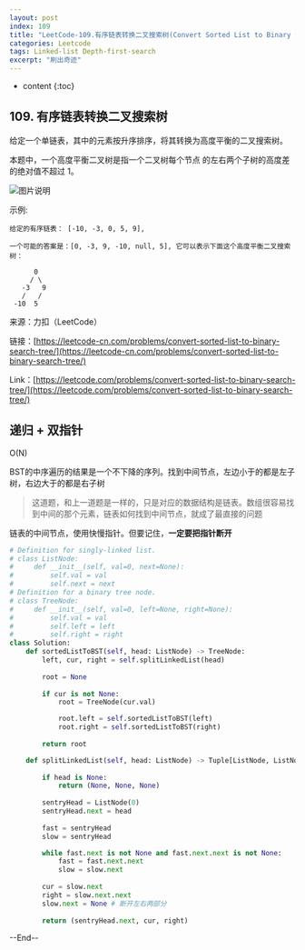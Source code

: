 ```yaml
---
layout: post
index: 109
title: "LeetCode-109.有序链表转换二叉搜索树(Convert Sorted List to Binary Search Tree)"
categories: Leetcode
tags: Linked-list Depth-first-search
excerpt: "刷出奇迹"
---
```


* content
{:toc}

## 109. 有序链表转换二叉搜索树

给定一个单链表，其中的元素按升序排序，将其转换为高度平衡的二叉搜索树。

本题中，一个高度平衡二叉树是指一个二叉树每个节点 的左右两个子树的高度差的绝对值不超过 1。

![图片说明](https://geemaple.github.io/images/leetcode-algorithm-109.jpg)

示例:

```
给定的有序链表： [-10, -3, 0, 5, 9],

一个可能的答案是：[0, -3, 9, -10, null, 5], 它可以表示下面这个高度平衡二叉搜索树：

      0
     / \
   -3   9
   /   /
 -10  5
```

来源：力扣（LeetCode）

链接：[https://leetcode-cn.com/problems/convert-sorted-list-to-binary-search-tree/](https://leetcode-cn.com/problems/convert-sorted-list-to-binary-search-tree/)

Link：[https://leetcode.com/problems/convert-sorted-list-to-binary-search-tree/](https://leetcode.com/problems/convert-sorted-list-to-binary-search-tree/)

## 递归 + 双指针

O(N)

BST的中序遍历的结果是一个不下降的序列。找到中间节点，左边小于的都是左子树，右边大于的都是右子树

> 这道题，和上一道题是一样的，只是对应的数据结构是链表。数组很容易找到中间的那个元素，链表如何找到中间节点，就成了最直接的问题

链表的中间节点，使用快慢指针。但要记住，**一定要把指针断开**

```python
# Definition for singly-linked list.
# class ListNode:
#     def __init__(self, val=0, next=None):
#         self.val = val
#         self.next = next
# Definition for a binary tree node.
# class TreeNode:
#     def __init__(self, val=0, left=None, right=None):
#         self.val = val
#         self.left = left
#         self.right = right
class Solution:
    def sortedListToBST(self, head: ListNode) -> TreeNode:
        left, cur, right = self.splitLinkedList(head)
        
        root = None
        
        if cur is not None:
            root = TreeNode(cur.val)

            root.left = self.sortedListToBST(left)
            root.right = self.sortedListToBST(right)
                
        return root

    def splitLinkedList(self, head: ListNode) -> Tuple[ListNode, ListNode, ListNode]:
    
        if head is None:
            return (None, None, None)
    
        sentryHead = ListNode(0)
        sentryHead.next = head
        
        fast = sentryHead
        slow = sentryHead

        while fast.next is not None and fast.next.next is not None:
            fast = fast.next.next
            slow = slow.next
            
        cur = slow.next
        right = slow.next.next
        slow.next = None # 断开左右两部分
        
        return (sentryHead.next, cur, right)
```

--End--


